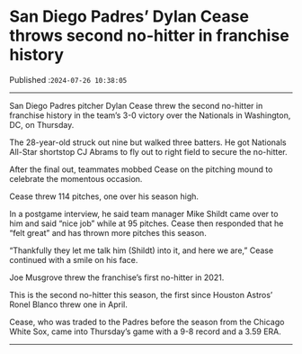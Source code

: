 # San Diego Padres’ Dylan Cease throws second no-hitter in franchise history

Published :`2024-07-26 10:38:05`

---

San Diego Padres pitcher Dylan Cease threw the second no-hitter in franchise history in the team’s 3-0 victory over the Nationals in Washington, DC, on Thursday.

The 28-year-old struck out nine but walked three batters. He got Nationals All-Star shortstop CJ Abrams to fly out to right field to secure the no-hitter.

After the final out, teammates mobbed Cease on the pitching mound to celebrate the momentous occasion.

Cease threw 114 pitches, one over his season high.

In a postgame interview, he said team manager Mike Shildt came over to him and said “nice job” while at 95 pitches. Cease then responded that he “felt great” and has thrown more pitches this season.

“Thankfully they let me talk him (Shildt) into it, and here we are,” Cease continued with a smile on his face.

Joe Musgrove threw the franchise’s first no-hitter in 2021.

This is the second no-hitter this season, the first since Houston Astros’ Ronel Blanco threw one in April.

Cease, who was traded to the Padres before the season from the Chicago White Sox, came into Thursday’s game with a 9-8 record and a 3.59 ERA.

---

